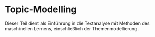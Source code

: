 # Topic-Modelling
Dieser Teil dient als Einführung in die Textanalyse mit Methoden des maschinellen Lernens, einschließlich der Themenmodellierung. 
